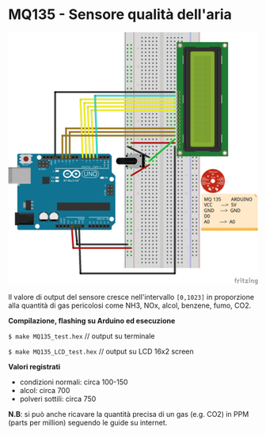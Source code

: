 # MQ135 - Sensore qualità dell'aria

![GitHub Logo](circuit.jpg)

Il valore di output del sensore cresce nell'intervallo `[0,1023]` in proporzione alla quantità di gas pericolosi come NH3, NOx, alcol, benzene, fumo, CO2.

**Compilazione, flashing su Arduino ed esecuzione**

`$ make MQ135_test.hex` // output su terminale

`$ make MQ135_LCD_test.hex` // output su LCD 16x2 screen

**Valori registrati**

- condizioni normali: circa 100-150
- alcol: circa 700
- polveri sottili: circa 750


**N.B**: si può anche ricavare la quantità precisa di un gas (e.g. CO2) in PPM (parts per million) seguendo le guide su internet.
